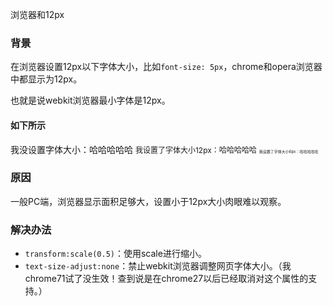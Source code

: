 浏览器和12px

### 背景
在浏览器设置12px以下字体大小，比如`font-size: 5px`，chrome和opera浏览器中都显示为12px。

也就是说webkit浏览器最小字体是12px。

#### 如下所示
<span>我没设置字体大小：哈哈哈哈哈</span>
<span style="font-size: 12px">我设置了字体大小12px：哈哈哈哈哈</span>
<span style="font-size: 6px">我设置了字体大小6px：哈哈哈哈哈</span>

### 原因
一般PC端，浏览器显示面积足够大，设置小于12px大小肉眼难以观察。

### 解决办法
* `transform:scale(0.5)`：使用scale进行缩小。
* `text-size-adjust:none`：禁止webkit浏览器调整网页字体大小。（我chrome71试了没生效！查到说是在chrome27以后已经取消对这个属性的支持。）
